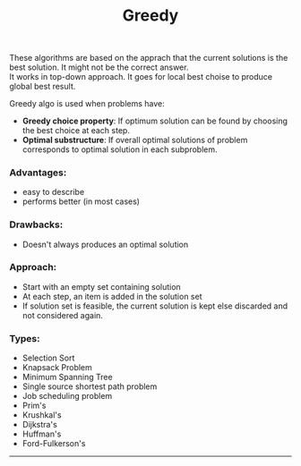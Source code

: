 # <center>**Greedy**
<br>

These algorithms are based on the apprach that the current solutions is the best solution. It might not be the correct answer.<br>
It works in top-down approach. It goes for local best choise to produce global best result.
<br>

Greedy algo is used when problems have:
- **Greedy choice property**: If optimum solution can be found by choosing the best choice at each step.
- **Optimal substructure**: If overall optimal solutions of problem corresponds to optimal solution in each subproblem.

### Advantages:
- easy to describe
- performs better (in most cases)

### Drawbacks:
- Doesn't always produces an optimal solution

### Approach:
- Start with an empty set containing solution
- At each step, an item is added in the solution set
- If solution set is feasible, the current solution is kept else discarded and not considered again.

### Types:
- Selection Sort
- Knapsack Problem
- Minimum Spanning Tree
- Single source shortest path problem
- Job scheduling problem
- Prim's
- Krushkal's
- Dijkstra's
- Huffman's
- Ford-Fulkerson's

****************************************************************************
<br>
<br>
